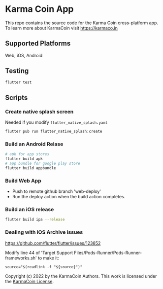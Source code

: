 # Karma Coin App

This repo contains the source code for the Karma Coin cross-platform app.
To learn more about KarmaCoin visit https://karmaco.in

## Supported Platforms
Web, iOS, Android

## Testing

```bash
flutter test
```

## Scripts

### Create native splash screen
Needed if you modify `flutter_native_splash.yaml`
```bash
flutter pub run flutter_native_splash:create
```

### Build an Android Relase
```bash
# apk for app stores
flutter build apk
# app bundle for google play store
flutter build appbundle
```

### Build Web App
- Push to remote github branch 'web-deploy'
- Run the deploy action when the build action completes.

### Build an iOS release
```bash
flutter build ipa --release
```

### Dealing with iOS Archive issues
https://github.com/flutter/flutter/issues/123852

Modify line 44 of 'Target Support Files/Pods-Runner/Pods-Runner-frameworks.sh' to make it:

```
source="$(readlink -f "${source}")"
```

 

Copyright (c) 2022 by the KarmaCoin Authors. This work is licensed under the [KarmaCoin License](https://github.com/karma-coin/.github/blob/main/LICENSE).


